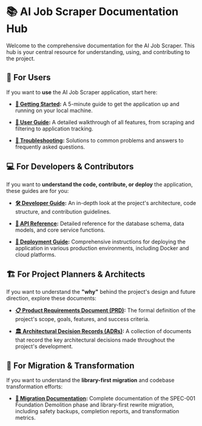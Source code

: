 # 📚 AI Job Scraper Documentation Hub

Welcome to the comprehensive documentation for the AI Job Scraper. This hub is your central resource for understanding, using, and contributing to the project.

## 👥 For Users

If you want to **use** the AI Job Scraper application, start here:

* **[🚀 Getting Started](./user/getting-started.md):** A 5-minute guide to get the application up and running on your local machine.

* **[📖 User Guide](./user/user-guide.md):** A detailed walkthrough of all features, from scraping and filtering to application tracking.

* **[🔧 Troubleshooting](./user/troubleshooting.md):** Solutions to common problems and answers to frequently asked questions.

## 💻 For Developers & Contributors

If you want to **understand the code, contribute, or deploy** the application, these guides are for you:

* **[🛠️ Developer Guide](./developers/developer-guide.md):** An in-depth look at the project's architecture, code structure, and contribution guidelines.

* **[📖 API Reference](./developers/api-reference.md):** Detailed reference for the database schema, data models, and core service functions.

* **[🚀 Deployment Guide](./developers/deployment.md):** Comprehensive instructions for deploying the application in various production environments, including Docker and cloud platforms.

## 🏗️ For Project Planners & Architects

If you want to understand the **"why"** behind the project's design and future direction, explore these documents:

* **[📋 Product Requirements Document (PRD)](./PRD.md):** The formal definition of the project's scope, goals, features, and success criteria.

* **[🏛️ Architectural Decision Records (ADRs)](./adrs/):** A collection of documents that record the key architectural decisions made throughout the project's development.

## 🔄 For Migration & Transformation

If you want to understand the **library-first migration** and codebase transformation efforts:

* **[📁 Migration Documentation](./migration/):** Complete documentation of the SPEC-001 Foundation Demolition phase and library-first rewrite migration, including safety backups, completion reports, and transformation metrics.
